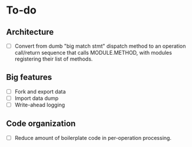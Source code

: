 
# To-do

## Architecture

 - [ ] Convert from dumb "big match stmt" dispatch method to an operation
   call/return sequence that calls MODULE.METHOD, with modules
   registering their list of methods.

## Big features

 - [ ] Fork and export data
 - [ ] Import data dump
 - [ ] Write-ahead logging

## Code organization

 - [ ] Reduce amount of boilerplate code in per-operation processing.

